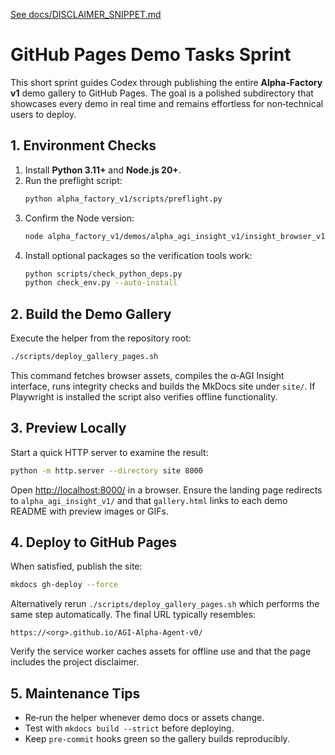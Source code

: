 [See docs/DISCLAIMER_SNIPPET.md](../docs/DISCLAIMER_SNIPPET.md)

# GitHub Pages Demo Tasks Sprint

This short sprint guides Codex through publishing the entire **Alpha‑Factory v1** demo gallery to GitHub Pages. The goal is a polished subdirectory that showcases every demo in real time and remains effortless for non‑technical users to deploy.

## 1. Environment Checks
1. Install **Python 3.11+** and **Node.js 20+**.
2. Run the preflight script:
   ```bash
   python alpha_factory_v1/scripts/preflight.py
   ```
3. Confirm the Node version:
   ```bash
   node alpha_factory_v1/demos/alpha_agi_insight_v1/insight_browser_v1/build/version_check.js
   ```
4. Install optional packages so the verification tools work:
   ```bash
   python scripts/check_python_deps.py
   python check_env.py --auto-install
   ```

## 2. Build the Demo Gallery
Execute the helper from the repository root:
```bash
./scripts/deploy_gallery_pages.sh
```
This command fetches browser assets, compiles the α‑AGI Insight interface, runs integrity checks and builds the MkDocs site under `site/`. If Playwright is installed the script also verifies offline functionality.

## 3. Preview Locally
Start a quick HTTP server to examine the result:
```bash
python -m http.server --directory site 8000
```
Open <http://localhost:8000/> in a browser. Ensure the landing page redirects to `alpha_agi_insight_v1/` and that `gallery.html` links to each demo README with preview images or GIFs.

## 4. Deploy to GitHub Pages
When satisfied, publish the site:
```bash
mkdocs gh-deploy --force
```
Alternatively rerun `./scripts/deploy_gallery_pages.sh` which performs the same step automatically. The final URL typically resembles:
```
https://<org>.github.io/AGI-Alpha-Agent-v0/
```
Verify the service worker caches assets for offline use and that the page includes the project disclaimer.

## 5. Maintenance Tips
- Re‑run the helper whenever demo docs or assets change.
- Test with `mkdocs build --strict` before deploying.
- Keep `pre-commit` hooks green so the gallery builds reproducibly.
